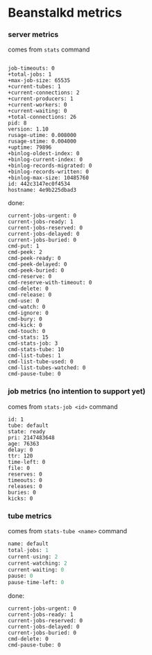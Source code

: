 # Beanstalkd metrics

### server metrics

comes from `stats` command

~~~

job-timeouts: 0
+total-jobs: 1
+max-job-size: 65535
+current-tubes: 1
+current-connections: 2
+current-producers: 1
+current-workers: 0
+current-waiting: 0
+total-connections: 26
pid: 8
version: 1.10
rusage-utime: 0.008000
rusage-stime: 0.004000
+uptime: 79896
+binlog-oldest-index: 0
+binlog-current-index: 0
+binlog-records-migrated: 0
+binlog-records-written: 0
+binlog-max-size: 10485760
id: 442c3147ec0f4534
hostname: 4e9b225dbad3
~~~

done:

~~~
current-jobs-urgent: 0
current-jobs-ready: 1
current-jobs-reserved: 0
current-jobs-delayed: 0
current-jobs-buried: 0
cmd-put: 1
cmd-peek: 2
cmd-peek-ready: 0
cmd-peek-delayed: 0
cmd-peek-buried: 0
cmd-reserve: 0
cmd-reserve-with-timeout: 0
cmd-delete: 0
cmd-release: 0
cmd-use: 0
cmd-watch: 0
cmd-ignore: 0
cmd-bury: 0
cmd-kick: 0
cmd-touch: 0
cmd-stats: 15
cmd-stats-job: 3
cmd-stats-tube: 10
cmd-list-tubes: 1
cmd-list-tube-used: 0
cmd-list-tubes-watched: 0
cmd-pause-tube: 0
~~~

### job metrics (no intention to support yet)

comes from `stats-job <id>` command

~~~
id: 1
tube: default
state: ready
pri: 2147483648
age: 76363
delay: 0
ttr: 120
time-left: 0
file: 0
reserves: 0
timeouts: 0
releases: 0
buries: 0
kicks: 0
~~~

### tube metrics

comes from `stats-tube <name>` command

~~~py
name: default
total-jobs: 1
current-using: 2
current-watching: 2
current-waiting: 0
pause: 0
pause-time-left: 0
~~~

done:

~~~
current-jobs-urgent: 0
current-jobs-ready: 1
current-jobs-reserved: 0
current-jobs-delayed: 0
current-jobs-buried: 0
cmd-delete: 0
cmd-pause-tube: 0
~~~
